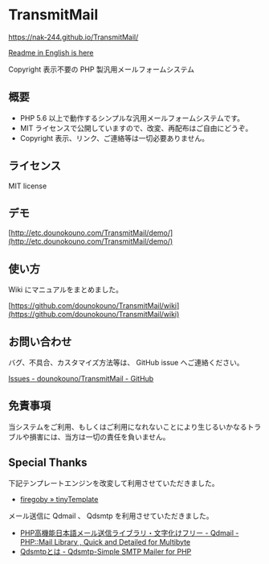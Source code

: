 # TransmitMail

https://nak-244.github.io/TransmitMail/

[Readme in English is here](https://github.com/dounokouno/TransmitMail/blob/master/README_en.md)

Copyright 表示不要の PHP 製汎用メールフォームシステム

## 概要

- PHP 5.6 以上で動作するシンプルな汎用メールフォームシステムです。
- MIT ライセンスで公開していますので、改変、再配布はご自由にどうぞ。
- Copyright 表示、リンク、ご連絡等は一切必要ありません。  

## ライセンス

MIT license

## デモ

[http://etc.dounokouno.com/TransmitMail/demo/](http://etc.dounokouno.com/TransmitMail/demo/)

## 使い方

Wiki にマニュアルをまとめました。

[https://github.com/dounokouno/TransmitMail/wiki](https://github.com/dounokouno/TransmitMail/wiki)

## お問い合わせ

バグ、不具合、カスタマイズ方法等は、 GitHub issue へご連絡ください。

[Issues - dounokouno/TransmitMail - GitHub](https://github.com/dounokouno/TransmitMail/issues)

## 免責事項

当システムをご利用、もしくはご利用になれないことにより生じるいかなるトラブルや損害には、当方は一切の責任を負いません。

## Special Thanks

下記テンプレートエンジンを改変して利用させていただきました。

* [firegoby » tinyTemplate](http://firegoby.theta.ne.jp/download/tinytemplate)

メール送信に Qdmail 、 Qdsmtp を利用させていただきました。

* [PHP高機能日本語メール送信ライブラリ・文字化けフリー - Qdmail - PHP::Mail Library , Quick and Detailed for Multibyte](http://hal456.net/qdmail/)
* [Qdsmtpとは - Qdsmtp-Simple SMTP Mailer for PHP](http://hal456.net/qdsmtp/)
